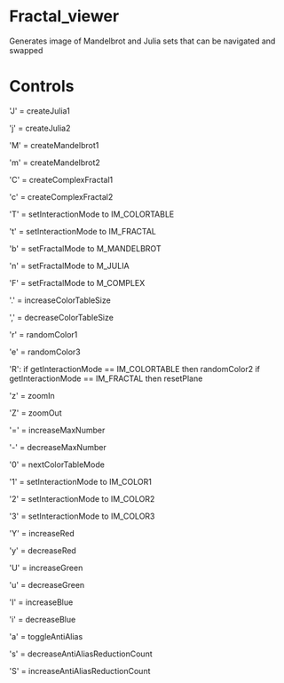 # Fractal_viewer
Generates image of Mandelbrot and Julia sets that can be navigated and swapped

# Controls
'J' = createJulia1

'j' = createJulia2

'M' = createMandelbrot1

'm' = createMandelbrot2

'C' = createComplexFractal1

'c' = createComplexFractal2

'T' = setInteractionMode to IM_COLORTABLE

't' = setInteractionMode to IM_FRACTAL

'b' = setFractalMode to M_MANDELBROT

'n' = setFractalMode to M_JULIA

'F' = setFractalMode to M_COMPLEX

'.' = increaseColorTableSize

',' = decreaseColorTableSize

'r' = randomColor1

'e' = randomColor3

'R':
  if getInteractionMode == IM_COLORTABLE
  then randomColor2
  if getInteractionMode == IM_FRACTAL
  then resetPlane
  
'z' = zoomIn

'Z' = zoomOut

'=' = increaseMaxNumber

'-' = decreaseMaxNumber

'0' = nextColorTableMode

'1' = setInteractionMode to IM_COLOR1

'2' = setInteractionMode to IM_COLOR2

'3' = setInteractionMode to IM_COLOR3

'Y' = increaseRed

'y' = decreaseRed

'U' = increaseGreen

'u' = decreaseGreen

'I' = increaseBlue

'i' = decreaseBlue

'a' = toggleAntiAlias

's' = decreaseAntiAliasReductionCount

'S' = increaseAntiAliasReductionCount
